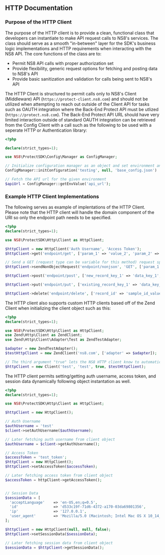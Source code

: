## HTTP Documentation

### Purpose of the HTTP Client
The purpose of the HTTP client is to provide a clean, functional class that developers can instantiate to make API request calls to NS8's services. The class should serve as a smooth "in-between" layer for the SDK's business logic implementations and HTTP requirements when interacting with the NS8 API. The core functions of the class are to:
  * Permit NS8 API calls with proper authorization set
  * Provide flexibility, generic request options for fetching and posting data to NS8's API
  * Provide basic sanitization and validation for calls being sent to NS8's API

The HTTP Client is structured to permit calls only to NS8's Client (Middleware) API (`https://protect-client.ns8.com`) and should not be utilized when attempting to reach out outside of the Client API for tasks such as OAUTH integration where the Back-End Protect API must be utlized (`https://protect.ns8.com`). The Back-End Protect API URL should have very limited interaction outside of standard OAUTH integration can be retrieved from the Config Client with a call such as the following to be used with a seperate HTTP or Authentication library:

```php
<?php

declare(strict_types=1);

use NS8\ProtectSDK\Config\Manager as ConfigManager;

// Initialize configuration manager as an object and set environment and JSON files
ConfigManager::initConfiguration('testing', null, 'base_config.json')

// Fetch the API url for the given environment
$apiUrl = ConfigManager::getEnvValue('api_url');
```

### Example HTTP Client Implementations
The following serves as example of implentations of the HTTP Client. Please note that the HTTP client will handle the domain component of the URI so only the endpoint path needs to be specified.

```php
<?php
declare(strict_types=1);

use NS8\ProtectSDK\Http\Client as HttpClient;

$httpClient = new HttpClient('Auth Username', 'Access Token');
$httpClient->get('endpoint/get', ['param_1' => 'value_2', 'param_2' => 'value_2']);

// Send a GET (request type can be variable for this method) request specifically intended for Non-JSON responses such as an analytics script.
$httpClient->sendNonObjectRequest('endpoint/nonjson', 'GET', ['param_1' => 'value_2', 'param_2' => 'value_2']);

$httpClient->post('endpoint/post', ['new_record_key_1' => 'data_key_1', 'new_record_key_2' => 'data_key_2']);

$httpClient->put('endpoint/put', ['existing_record_key_1' => 'data_key_1', 'existing_record_key_2' => 'data_key_2']);

$httpClient->delete('endpoint/delete', ['record_id' => 'sample_id_value']);
```

The HTTP client also supports custom HTTP clients based off of the Zend Client when initializing the client object such as this:
```php
<?php
declare(strict_types=1);

use NS8\ProtectSDK\Http\Client as HttpClient;
use Zend\Http\Client as ZendClient;
use Zend\Http\Client\Adapter\Test as ZendTestAdapter;

$adapter = new ZendTestAdapter();
$testHttpClient = new ZendClient('ns8.com', ['adapter' => $adapter]);

// The third argument "true" lets the NS8 HTTP client know to automatically set session data for HTTP requests
$httpClient = new Client('test', 'test', true, $testHttpClient);
```

The HTTP client permits setting/getting auth username, access token, and session data dynamically following object instantation as well.
```php
<?php
declare(strict_types=1);

use NS8\ProtectSDK\Http\Client as HttpClient;

$httpClient = new HttpClient();

// Auth Username
$authUsername = 'test'
$client->setAuthUsername($authUsername);

// Later fetching auth username from client object
$authUsername = $client->getAuthUsername();

// Access Token
$accessToken = 'test_token';
$httpClient = new HttpClient();
$httpClient->setAccessToken($accessToken);

// Later fetching access token from client object
$accessToken = httpClient->getAccessToken();


// Session Data
$sessionData = [
  'acceptLanguage'    => 'en-US,en;q=0.5',
  'id'                => 'd533c19f-71d6-4372-a170-03da69801356',
  'ip'                => '127.0.0.1',
  'user_agent'        => 'Mozilla/5.0 (Macintosh; Intel Mac OS X 10_14_6)',
];

$httpClient = new HttpClient(null, null, false);
$httpClient->setSessionData($sessionData);

// Later fetching session data from client object
$sessionData = $httpClient->getSessionData();
```
